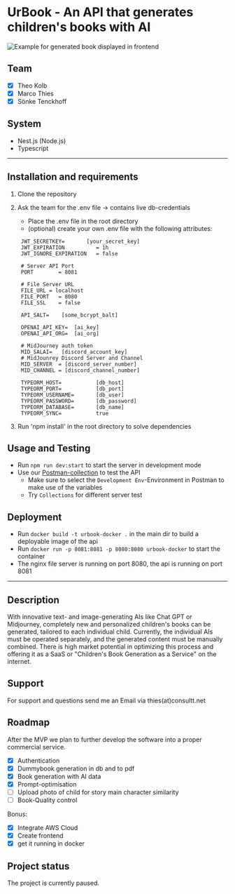 # UrBook - An API that generates children's books with AI

![Example for generated book displayed in frontend](https://i.postimg.cc/MHb1CjfP/Mockup.png)

## Team
- [x] Theo Kolb
- [x] Marco Thies
- [x] Sönke Tenckhoff

## System
- Nest.js (Node.js)
- Typescript

***

## Installation and requirements
1) Clone the repository
2) Ask the team for the .env file -> contains live db-credentials
   - Place the .env file in the root directory
   - (optional) create your own .env file with the following attributes:
   
   ```
    JWT_SECRETKEY=       [your_secret_key]
    JWT_EXPIRATION          = 1h
    JWT_IGNORE_EXPIRATION   = false
    
    # Server API Port
    PORT        = 8081
    
    # File Server URL
    FILE_URL = localhost
    FILE_PORT   = 8080
    FILE_SSL    = false

    API_SALT=    [some_bcrypt_balt]
    
    OPENAI_API_KEY=  [ai_key]
    OPENAI_API_ORG=  [ai_org]
    
    # MidJourney auth token
    MID_SALAI=   [discord_account_key]
    # MidJounrey Discord Server and Channel
    MID_SERVER  = [discord_server_number]
    MID_CHANNEL = [discord_channel_number]
    
    TYPEORM_HOST=           [db_host]
    TYPEORM_PORT=           [db_port]
    TYPEORM_USERNAME=       [db_user]
    TYPEORM_PASSWORD=       [db_password]
    TYPEORM_DATABASE=       [db_name]
    TYPEORM_SYNC=           true

   ```
3) Run 'npm install' in the root directory to solve dependencies

## Usage and Testing
- Run `npm run dev:start` to start the server in development mode
- Use our [Postman-collection](https://lunar-rocket-10344.postman.co/workspace/7e704c2b-6900-4e9a-bcc4-36b2ea9c021f) to test the API
  - Make sure to select the `Development Env`-Environment in Postman to make use of the variables
  - Try `Collections` for different server test

## Deployment
- Run `docker build -t urbook-docker .` in the main dir to build a deployable image of the api
- Run `docker run -p 8081:8081 -p 8080:8080 urbook-docker` to start the container
- The nginx file server is running on port 8080, the api is running on port 8081

***

## Description
With innovative text- and image-generating AIs like Chat GPT or Midjourney, completely new and personalized children's books can be generated, tailored to each individual child. 
Currently, the individual AIs must be operated separately, and the generated content must be manually combined. 
There is high market potential in optimizing this process and offering it as a SaaS or "Children's Book Generation as a Service" on the internet.

## Support
For support and questions send me an Email via thies(at)consultt.net

## Roadmap
After the MVP we plan to further develop the software into a proper commercial service.

- [x] Authentication
- [x] Dummybook generation in db and to pdf
- [x] Book generation with AI data
- [x] Prompt-optimisation
- [ ] Upload photo of child for story main character similarity
- [ ] Book-Quality control

Bonus:

- [x] Integrate AWS Cloud
- [x] Create frontend
- [x] get it running in docker

## Project status
The project is currently paused.
